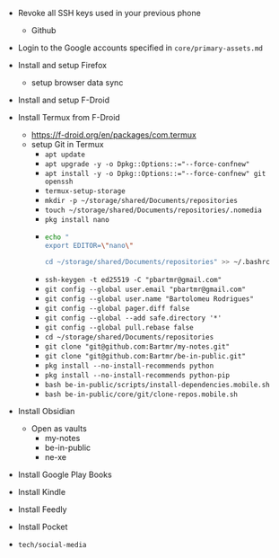 - Revoke all SSH keys used in your previous phone
  - Github

- Login to the Google accounts specified in `core/primary-assets.md`
- Install and setup Firefox
  - setup browser data sync
- Install and setup F-Droid
- Install Termux from F-Droid
  - https://f-droid.org/en/packages/com.termux
  - setup Git in Termux
    - `apt update`
    - `apt upgrade -y -o Dpkg::Options::="--force-confnew"`
    - `apt install -y -o Dpkg::Options::="--force-confnew" git openssh`
    - `termux-setup-storage`
    - `mkdir -p ~/storage/shared/Documents/repositories`
    - `touch ~/storage/shared/Documents/repositories/.nomedia`
    - `pkg install nano`
    - 
      ```bash
      echo "
      export EDITOR=\"nano\"

      cd ~/storage/shared/Documents/repositories" >> ~/.bashrc
      ```
    - `ssh-keygen -t ed25519 -C "pbartmr@gmail.com"`
    - `git config --global user.email "pbartmr@gmail.com"`
    - `git config --global user.name "Bartolomeu Rodrigues"`
    - `git config --global pager.diff false`
    - `git config --global --add safe.directory '*'`
    - `git config --global pull.rebase false`
    - `cd ~/storage/shared/Documents/repositories`
    - `git clone "git@github.com:Bartmr/my-notes.git"`
    - `git clone "git@github.com:Bartmr/be-in-public.git"`
    - `pkg install --no-install-recommends python`
    - `pkg install --no-install-recommends python-pip`
    - `bash be-in-public/scripts/install-dependencies.mobile.sh`
    - `bash be-in-public/core/git/clone-repos.mobile.sh`
- Install Obsidian
  - Open as vaults
    - my-notes
    - be-in-public
    - ne-xe
- Install Google Play Books
- Install Kindle
- Install Feedly
- Install Pocket
- `tech/social-media`
